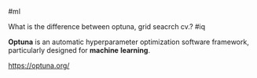 #ml 

What is the difference between optuna, grid seacrch cv.? #iq 

**Optuna** is an automatic hyperparameter optimization software framework, particularly designed for **machine** **learning**.

https://optuna.org/

